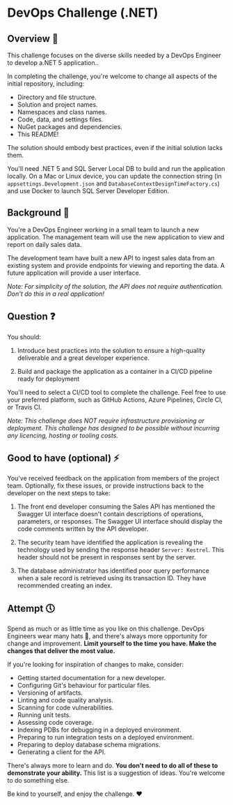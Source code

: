 # DevOps Challenge (.NET)

## Overview :wave:

This challenge focuses on the diverse skills needed by a DevOps Engineer to develop a.NET 5 application..

In completing the challenge, you're welcome to change all aspects of the initial repository, including:
* Directory and file structure.
* Solution and project names.
* Namespaces and class names.
* Code, data, and settings files.
* NuGet packages and dependencies.
* This README!

The solution should embody best practices, even if the initial solution lacks them.

You'll need .NET 5 and SQL Server Local DB to build and run the application locally. On a Mac or Linux device, you can update the connection string (in `appsettings.Development.json` and `DatabaseContextDesignTimeFactory.cs`) and use Docker to launch SQL Server Developer Edition.

## Background :blue_book:

You're a DevOps Engineer working in a small team to launch a new application. The management team will use the new application to view and report on daily sales data.

The development team have built a new API to ingest sales data from an existing system and provide endpoints for viewing and reporting the data. A future application will provide a user interface.

*Note: For simplicity of the solution, the API does not require authentication. Don't do this in a real application!*

## Question :question:

You should:

1. Introduce best practices into the solution to ensure a high-quality deliverable and a great developer experience.

2. Build and package the application as a container in a CI/CD pipeline ready for deployment

You'll need to select a CI/CD tool to complete the challenge. Feel free to use your preferred platform, such as GitHub Actions, Azure Pipelines, Circle CI, or Travis CI.

*Note: This challenge does NOT require infrastructure provisioning or deployment. This challenge has designed to be possible without incurring any licencing, hosting or tooling costs.*

## Good to have (optional) :zap:

You've received feedback on the application from members of the project team. Optionally, fix these issues, or provide instructions back to the developer on the next steps to take:

1. The front end developer consuming the Sales API has mentioned the Swagger UI interface doesn't contain descriptions of operations, parameters, or responses. The Swagger UI interface should display the code comments written by the API developer.

2. The security team have identified the application is revealing the technology used by sending the response header `Server: Kestrel`. This header should not be present in responses sent by the server.

3. The database administrator has identified poor query performance when a sale record is retrieved using its transaction ID. They have recommended creating an index.

## Attempt :clock5:

Spend as much or as little time as you like on this challenge. DevOps Engineers wear many hats :crown:, and there's always more opportunity for change and improvement. **Limit yourself to the time you have. Make the changes that deliver the most value.**

If you're looking for inspiration of changes to make, consider:

* Getting started documentation for a new developer.
* Configuring Git's behaviour for particular files.
* Versioning of artifacts.
* Linting and code quality analysis.
* Scanning for code vulnerabilities.
* Running unit tests.
* Assessing code coverage.
* Indexing PDBs for debugging in a deployed environment.
* Preparing to run integration tests on a deployed environment.
* Preparing to deploy database schema migrations.
* Generating a client for the API.

There's always more to learn and do. **You don't need to do all of these to demonstrate your ability.** This list is a suggestion of ideas. You're welcome to do something else.

Be kind to yourself, and enjoy the challenge. :heart:
